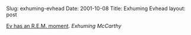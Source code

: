 Slug: exhuming-evhead
Date: 2001-10-08
Title: Exhuming Evhead
layout: post

<a href="http://www.evhead.com/archives/2001_10_01_arch.asp#6139394">Ev has an R.E.M. moment</a>. <i>Exhuming McCarthy</i>
